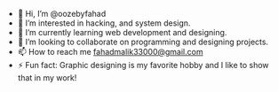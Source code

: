- 👋 Hi, I’m @oozebyfahad
- 👀 I’m interested in hacking, and system design.
- 🌱 I’m currently learning web development and designing.
- 💞️ I’m looking to collaborate on programming and designing projects.
- 📫 How to reach me fahadmalik33000@gmail.com
- ⚡ Fun fact: Graphic designing is my favorite hobby and I like to show that in my work!

<!---
oozebyfahad/oozebyfahad is a ✨ special ✨ repository because its `README.md` (this file) appears on your GitHub profile.
You can click the Preview link to take a look at your changes.
--->
